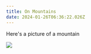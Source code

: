 ```yaml
---
title: On Mountains
date: 2024-01-26T06:36:22.026Z
---
```

Here's a picture of a mountain

![](/images/uploads/img_20220601_065403.jpg)